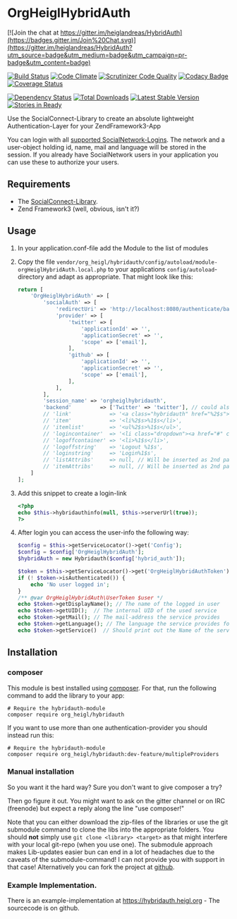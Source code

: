 # OrgHeiglHybridAuth

[![Join the chat at https://gitter.im/heiglandreas/HybridAuth](https://badges.gitter.im/Join%20Chat.svg)](https://gitter.im/heiglandreas/HybridAuth?utm_source=badge&utm_medium=badge&utm_campaign=pr-badge&utm_content=badge)

[![Build Status](https://travis-ci.org/heiglandreas/HybridAuth.png?branch=master)](https://travis-ci.org/heiglandreas/HybridAuth)
[![Code Climate](https://codeclimate.com/github/heiglandreas/HybridAuth/badges/gpa.svg)](https://codeclimate.com/github/heiglandreas/HybridAuth)
[![Scrutinizer Code Quality](https://scrutinizer-ci.com/g/heiglandreas/HybridAuth/badges/quality-score.png?b=master)](https://scrutinizer-ci.com/g/heiglandreas/HybridAuth/?branch=master)
[![Codacy Badge](https://api.codacy.com/project/badge/Grade/f98bc80bacff432b81d7d3ee84248901)](https://www.codacy.com/app/github_70/HybridAuth?utm_source=github.com&amp;utm_medium=referral&amp;utm_content=heiglandreas/HybridAuth&amp;utm_campaign=Badge_Grade)
[![Coverage Status](https://coveralls.io/repos/github/heiglandreas/HybridAuth/badge.svg?branch=master)](https://coveralls.io/github/heiglandreas/HybridAuth?branch=master)

[![Dependency Status](https://www.versioneye.com/user/projects/58a31cce940b230036768774/badge.svg?style=flat-square)](https://www.versioneye.com/user/projects/58a31cce940b230036768774)
[![Total Downloads](https://poser.pugx.org/org_heigl/hybridauth/downloads.png)](https://packagist.org/packages/org_heigl/hybridauth)
[![Latest Stable Version](https://poser.pugx.org/org_heigl/hybridauth/v/stable.png)](https://packagist.org/packages/org_heigl/hybridauth)
[![Stories in Ready](https://badge.waffle.io/heiglandreas/HybridAuth.png?label=ready)](https://waffle.io/heiglandreas/HybridAuth)  

Use the SocialConnect-Library to create an absolute lightweight Authentication-Layer
for your ZendFramework3-App

You can login with all [supported SocialNetwork-Logins](https://github.com/SocialConnect/auth).
The network and a user-object holding id, name, mail and language will be stored in the session. If you already have
SocialNetwork users in your application you can use these to authorize your users.

## Requirements

* The [SocialConnect-Library](https://github.com/SocialConnect/auth).
* Zend Framework3 (well, obvious, isn't it?)

## Usage

1. In your application.conf-file add the Module to the list of modules
2. Copy the file ```vendor/org_heigl/hybridauth/config/autoload/module-orgHeiglHybridAuth.local.php``` to your
    applications ```config/autoload```-directory and adapt as appropriate. That might look like this:

    ```php
    return [
        'OrgHeiglHybridAuth' => [
            'socialAuth' => [
                'redirectUri' => 'http://localhost:8080/authenticate/backend',
                'provider' => [
                    'twitter' => [
                        'applicationId' => '',
                        'applicationSecret' => '',
                        'scope' => ['email'],
                    ],
                    'github' => [
                        'applicationId' => '',
                        'applicationSecret' => '',
                        'scope' => ['email'],
                    ],
                ],
            ],
            'session_name' => 'orgheiglhybridauth',
            'backend'         => ['Twitter' => 'twitter'], // could also be ['Twitter' => 'twitter', 'GitHub' => 'github']
            // 'link'            => '<a class="hybridauth" href="%2$s">%1$s</a>', // Will be either inserted as first parameter into item or simply returned as complete entry
            // 'item'            => '<li%2$s>%1$s</li>',
            // 'itemlist'        => '<ul%2$s>%1$s</ul>',
            // 'logincontainer'  => '<li class="dropdown"><a href="#" class="dropdown-toggle" data-toggle="dropdown">%1$s<b class="caret"></b></a>%2$s</li>',
            // 'logoffcontainer' => '<li>%1$s</li>',
            // 'logoffstring'    => 'Logout %1$s',
            // 'loginstring'     => 'Login%1$s',
            // 'listAttribs'     => null, // Will be inserted as 2nd parameter into item
            // 'itemAttribs'     => null, // Will be inserted as 2nd parameter into itemlist
        ]
    ];
    ```

3. Add this snippet to create a login-link

    ```php
    <?php
    echo $this->hybridauthinfo(null, $this->serverUrl(true));
    ?>
    ```

4. After login you can access the user-info the following way:

    ```php
    $config = $this->getServiceLocator()->get('Config');
    $config = $config['OrgHeiglHybridAuth'];
    $hybridAuth = new Hybridauth($config['hybrid_auth']);

    $token = $this->getServiceLocator()->get('OrgHeiglHybridAuthToken');
    if (! $token->isAuthenticated()) {
        echo 'No user logged in';
    }
    /** @var OrgHeiglHybridAuth\UserToken $user */
    echo $token->getDisplayName(); // The name of the logged in user
    echo $token->getUID();  // The internal UID of the used service
    echo $token->getMail(); // The mail-address the service provides
    echo $token->getLanguage(); // The language the service provides for the user
    echo $token->getService()  // Should print out the Name of the service provider.
    ```

## Installation

### composer

This module is best installed using [composer](http://packagist.org/packages/org_heigl/hybridauth).
For that, run the following command to add the library to your app:

    # Require the hybridauth-module
    composer require org_heigl/hybridauth
    
If you want to use more than one authentication-provider you should instead run this:

    # Require the hybridauth-module
    composer require org_heigl/hybridauth:dev-feature/multipleProviders

### Manual installation

So you want it the hard way? Sure you don't want to give composer a try?

Then go figure it out. You might want to ask on the gitter channel or on IRC (freenode)
but expect a reply along the line "use composer!"

Note that you can either download the zip-files of the libraries or use the git submodule command to clone the
libs into the appropriate folders. You should **not** simply use ```git clone <library> <target>``` as that might
interfere with your local git-repo (when you use one). The submodule approach makes Lib-updates easier bun can
end in a lot of headaches due to the caveats of the submodule-command! I can not provide you with support in that case!
Alternatively you can fork the project at [github](https://github.com/heiglandreas/OrgHeiglHybridAuth).

### Example Implementation.

There is an example-implementation at https://hybridauth.heigl.org - The 
sourcecode is on github.
